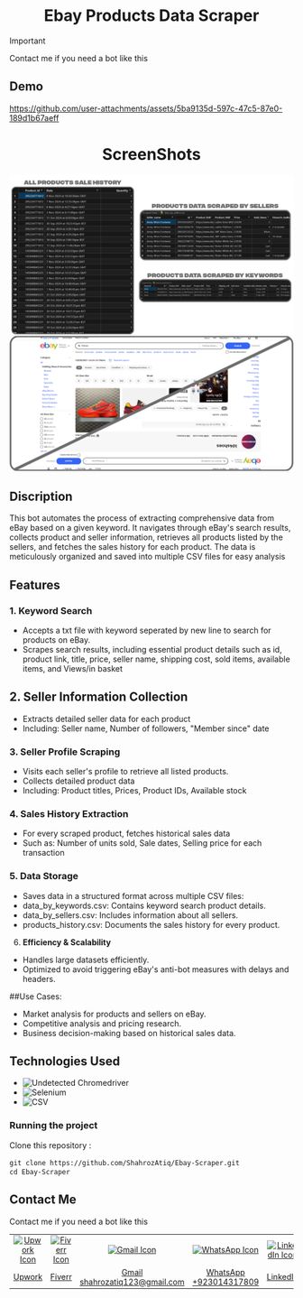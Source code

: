 <h1 align="center">
	Ebay Products Data Scraper
</h1>

> [!IMPORTANT]
> Contact me if you need a bot like this


## Demo

https://github.com/user-attachments/assets/5ba9135d-597c-47c5-87e0-189d1b67aeff



<h1 align="center">
	ScreenShots
</h1>
<p align="center">
	<img src="https://github.com/ShahrozAtiq/Ebay-Scraper/blob/b62dea6aaa564f1bd150a2f1f62f6295b482a9cc/Ebay_data.png">
	<img src="https://github.com/ShahrozAtiq/Ebay-Scraper/blob/b62dea6aaa564f1bd150a2f1f62f6295b482a9cc/Ebay_.png">
</p>

## Discription

This bot automates the process of extracting comprehensive data from eBay based on a given keyword. It navigates through eBay's search results, collects product and seller information, retrieves all products listed by the sellers, and fetches the sales history for each product. The data is meticulously organized and saved into multiple CSV files for easy analysis

## Features

### 1. **Keyword Search**
- Accepts a txt file with keyword seperated by new line to search for products on eBay.
- Scrapes search results, including essential product details such as id, product link, title, price, seller name, shipping cost, sold items, available items, and Views/in basket

## 2. **Seller Information Collection**

- Extracts detailed seller data for each product
- Including: Seller name, Number of followers, "Member since" date

### 3. **Seller Profile Scraping**

- Visits each seller's profile to retrieve all listed products.
- Collects detailed product data
- Including: Product titles, Prices, Product IDs, Available stock

### 4. **Sales History Extraction**

- For every scraped product, fetches historical sales data 
- Such as: Number of units sold, Sale dates, Selling price for each transaction

### 5. **Data Storage**

- Saves data in a structured format across multiple CSV files:
- data_by_keywords.csv: Contains keyword search product details.
- data_by_sellers.csv: Includes information about all sellers.
- products_history.csv: Documents the sales history for every product.

6. **Efficiency & Scalability**

- Handles large datasets efficiently.
- Optimized to avoid triggering eBay's anti-bot measures with delays and headers.

##Use Cases:

- Market analysis for products and sellers on eBay.
- Competitive analysis and pricing research.
- Business decision-making based on historical sales data.

## Technologies Used

- ![Undetected Chromedriver](https://img.shields.io/badge/-Undetected_Chromedriver-green)
- ![Selenium](https://img.shields.io/badge/-Selenium-blue)
- ![CSV](https://img.shields.io/badge/-CSV-yellow)

### Running the project

Clone this repository :

```
git clone https://github.com/ShahrozAtiq/Ebay-Scraper.git
cd Ebay-Scraper
```

## Contact Me

Contact me if you need a bot like this

<table>
  <tr>
    <td align="center" width="500px">
      <a href="https://www.upwork.com/freelancers/~01c437b099d917194b" title="View my Upwork profile">
        <img src="https://img.icons8.com/external-tal-revivo-shadow-tal-revivo/48/null/external-upwork-a-global-freelancing-platform-where-professionals-connect-and-collaborate-remotely-logo-shadow-tal-revivo.png" alt="Upwork Icon" width="60" height="60"/>
      </a>
    </td>
    <td align="center" width="500px">
      <a href="https://www.fiverr.com/shahrozatiq" title="View my Fiverr profile">
        <img src="https://ml.globenewswire.com/Resource/Download/dcc91863-eeb0-4879-a556-9f7608b19744" alt="Fiverr Icon" width="60" height="60"/>
      </a>
    </td>
    <td align="center" width="500px">
      <a href="mailto:shahrozatiq123@gmail.com" title="Send me an email">
        <img src="https://www.svgrepo.com/show/452213/gmail.svg" alt="Gmail Icon" height="60" width="60"/>
      </a>
    </td>
    <td align="center" width="500px">
      <a href="https://wa.me/923014317809" title="Chat with me on WhatsApp">
        <img src="https://raw.githubusercontent.com/rahuldkjain/github-profile-readme-generator/master/src/images/icons/Social/whatsapp.svg" alt="WhatsApp Icon" height="60" width="60"/>
      </a>
    </td>
    <td align="center" width="500px">
      <a href="https://linkedin.com/in/shahroz-atiq" title="Connect with me on LinkedIn">
        <img src="https://raw.githubusercontent.com/rahuldkjain/github-profile-readme-generator/master/src/images/icons/Social/linked-in-alt.svg" alt="LinkedIn Icon" height="60" width="60"/>
      </a>
    </td>
    <td align="center" width="500px">
      <a href="https://instagram.com/shahahahahroz" title="Follow me on Instagram">
        <img src="https://raw.githubusercontent.com/rahuldkjain/github-profile-readme-generator/master/src/images/icons/Social/instagram.svg" alt="Instagram Icon" height="60" width="60"/>
      </a>
    </td>
  </tr>
  <tr>
    <td align="center" width="500px">
      <a href="https://www.upwork.com/freelancers/~01c437b099d917194b">Upwork</a>
    </td>
    <td align="center" width="500px">
      <a href="https://www.fiverr.com/shahrozatiq">Fiverr</a>
    </td>
    <td align="center" width="500px">
      <a href="mailto:shahrozatiq123@gmail.com">Gmail<br>shahrozatiq123@gmail.com</a>
    </td>
    <td align="center" width="500px">
      <a href="https://wa.me/923014317809">WhatsApp<br>+923014317809</a>
    </td>
    <td align="center" width="500px">
      <a href="https://linkedin.com/in/shahroz-atiq">LinkedIn</a>
    </td>
    <td align="center" width="500px">
      <a href="https://instagram.com/shahahahahroz">Instagram</a>
    </td>
  </tr>
</table>
